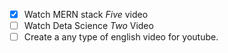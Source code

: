 - [x] Watch MERN stack *Five* video
- [ ] Watch Deta Science *Two* Video
- [ ] Create a any type of english video for youtube.